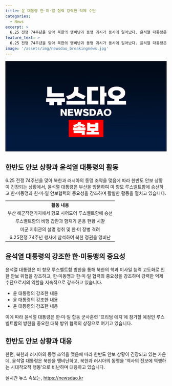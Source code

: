 ```yaml
---
title: 윤 대통령 한·미·일 협력 강력한 억제 수단
categories:
  - News
excerpt: >
  6.25 전쟁 74주년을 맞아 북한의 맹비난과 동맹 과시가 동시에 일어났다. 윤석열 대통령은 미 해군 항모 루즈벨트함을 방문하며 한·미동맹과 한·미·일 안보협력의 강력함을 강조했다. 이에 앞서 북한과 러시아의 동맹과 관련하여 역사의 진보에 역행하는 시대착오적 행동이라고 비난했다. 윤 대통령의 활약에 대한 관심이 뜨겁다.
feature_text: >
  6.25 전쟁 74주년을 맞아 북한의 맹비난과 동맹 과시가 동시에 일어났다. 윤석열 대통령은 미 해군 항모 루즈벨트함을 방문하며 한·미동맹과 한·미·일 안보협력의 강력함을 강조했다. 이에 앞서 북한과 러시아의 동맹과 관련하여 역사의 진보에 역행하는 시대착오적 행동이라고 비난했다. 윤 대통령의 활약에 대한 관심이 뜨겁다.
image: '/assets/img/newsdao_breakingnews.jpg'
---
```


<p><img src="/assets/img/newsdao_breakingnews.jpg" alt="implanttips 속보" /></p>

<h2 data-ke-size="size26">한반도 안보 상황과 윤석열 대통령의 활동</h2>

<p data-ke-size="size16">6.25 전쟁 74주년을 맞아 북한과 러시아의 동맹 조약을 맺음에 따라 한반도 안보 상황이 긴장되는 상황에서, 윤석열 대통령은 부산을 방문하여 미 항모 루스벨트함에 승선하고 한·미동맹과 한·미·일 안보협력의 중요성을 강조하며 활발한 활동을 펼치고 있습니다.</p>

<table>
    <tr>
        <td style="text-align: center; height: 17px;"><b>활동 내용</b></td>
    </tr>
    <tr>
        <td style="text-align: center; height: 17px;">부산 해군작전기지에서 항모 시어도어 루스벨트함에 승선</td>
    </tr>
    <tr>
        <td style="text-align: center; height: 17px;">루스벨트함의 비행 갑판과 함재기 운용 현황 시찰</td>
    </tr>
    <tr>
        <td style="text-align: center; height: 17px;">미군 지휘관의 설명 청취 및 한·미 장병 격려</td>
    </tr>
    <tr>
        <td style="text-align: center; height: 17px;">6.25전쟁 74주년 행사에 참석하여 북한 정권을 맹비난</td>
    </tr>
</table>

<h2 data-ke-size="size26">윤석열 대통령의 강조한 한·미동맹의 중요성</h2>

<p data-ke-size="size16">윤석열 대통령은 미 항모 루스벨트함 방한을 통해 북한의 핵과 미사일 능력 고도화로 인한 안보 위협을 강조하고, 한·미동맹과 한·미·일 협력의 중요성을 강조하며 강력한 억제 수단으로서의 역할을 지속적으로 강조하고 있습니다.</p>

<ul>
    <li>윤 대통령의 강조한 내용</li>
    <li>윤 대통령의 강조한 내용</li>
    <li>윤 대통령의 강조한 내용</li>
</ul>

<p data-ke-size="size16">이에 따라 윤석열 대통령은 한·미·일 합동 군사훈련 '프리덤 에지'에 참가할 예정인 루스벨트함의 방한을 중요한 대북 방위 협력의 상징으로 여기고 있습니다.</p>

<h2 data-ke-size="size26">한반도 안보 상황과 대응</h2>

<p data-ke-size="size16">한편, 북한과 러시아의 동맹 조약을 맺음에 따라 한반도 안보 상황이 긴장되고 있는 가운데, 윤석열 대통령은 북한을 맹비난하고, 북한과 러시아의 동맹을 '역사의 진보에 역행하는 시대착오적 행동'으로 비난하며 대응하고 있습니다.</p>
실시간 뉴스 속보는, <a href="https://newsdao.kr" rel="dofollow">https://newsdao.kr</a>


